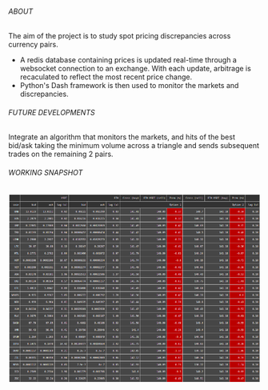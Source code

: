 ###### ABOUT  

The aim of the project is to study spot pricing discrepancies across currency pairs.  
- A redis database containing prices is updated real-time through a websocket connection to an exchange. With each update, arbitrage is recaculated to reflect the most recent price change.
- Python's Dash framework is then used to monitor the markets and discrepancies.

###### FUTURE DEVELOPMENTS  
Integrate an algorithm that monitors the markets, and hits of the best bid/ask taking the minimum volume across a triangle and sends subsequent trades on the remaining 2 pairs.  

###### WORKING SNAPSHOT  
![alt text](arb_working_snapshot.png "Title")